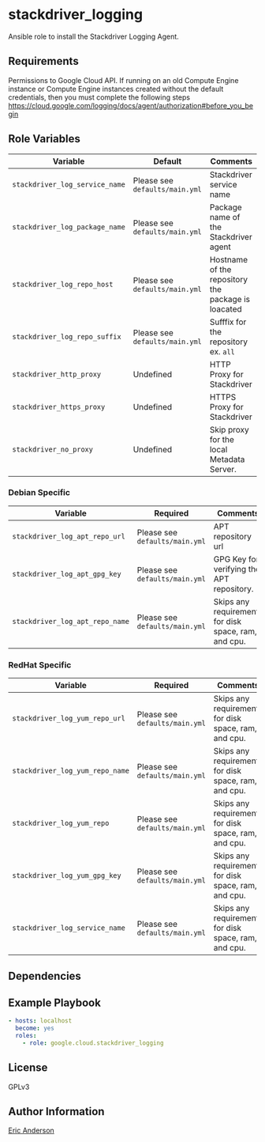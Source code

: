 # stackdriver_logging

Ansible role to install the Stackdriver Logging Agent.

## Requirements

Permissions to Google Cloud API. If running on an old Compute Engine instance or
Compute Engine instances created without the default credentials, then you must
complete the following steps
<https://cloud.google.com/logging/docs/agent/authorization#before_you_begin>

## Role Variables

| Variable                       | Default                        | Comments                                           |
| ------------------------------ | ------------------------------ | -------------------------------------------------- |
| `stackdriver_log_service_name` | Please see `defaults/main.yml` | Stackdriver service name                           |
| `stackdriver_log_package_name` | Please see `defaults/main.yml` | Package name of the Stackdriver agent              |
| `stackdriver_log_repo_host`    | Please see `defaults/main.yml` | Hostname of the repository the package is loacated |
| `stackdriver_log_repo_suffix`  | Please see `defaults/main.yml` | Sufffix for the repository ex. `all`               |
| `stackdriver_http_proxy`       | Undefined                      | HTTP Proxy for Stackdriver                         |
| `stackdriver_https_proxy`      | Undefined                      | HTTPS Proxy for Stackdriver                        |
| `stackdriver_no_proxy`         | Undefined                      | Skip proxy for the local Metadata Server.          |

### Debian Specific

| Variable                        | Required                       | Comments                                             |
| ------------------------------- | ------------------------------ | ---------------------------------------------------- |
| `stackdriver_log_apt_repo_url`  | Please see `defaults/main.yml` | APT repository url                                   |
| `stackdriver_log_apt_gpg_key`   | Please see `defaults/main.yml` | GPG Key for verifying the APT repository.            |
| `stackdriver_log_apt_repo_name` | Please see `defaults/main.yml` | Skips any requirements for disk space, ram, and cpu. |

### RedHat Specific

| Variable                        | Required                       | Comments                                             |
| ------------------------------- | ------------------------------ | ---------------------------------------------------- |
| `stackdriver_log_yum_repo_url`  | Please see `defaults/main.yml` | Skips any requirements for disk space, ram, and cpu. |
| `stackdriver_log_yum_repo_name` | Please see `defaults/main.yml` | Skips any requirements for disk space, ram, and cpu. |
| `stackdriver_log_yum_repo`      | Please see `defaults/main.yml` | Skips any requirements for disk space, ram, and cpu. |
| `stackdriver_log_yum_gpg_key`   | Please see `defaults/main.yml` | Skips any requirements for disk space, ram, and cpu. |
| `stackdriver_log_service_name`  | Please see `defaults/main.yml` | Skips any requirements for disk space, ram, and cpu. |

## Dependencies

## Example Playbook

```yaml
- hosts: localhost
  become: yes
  roles:
    - role: google.cloud.stackdriver_logging
```

## License

GPLv3

## Author Information

[Eric Anderson](https://ericsysmin.com)
